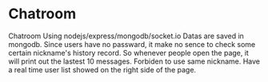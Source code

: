 # Chatroom
Chatroom Using nodejs/express/mongodb/socket.io
Datas are saved in mongodb.
Since users have no passward, it make no sence to check some certain nickname's history record. So whenever people open the page, it will print out the lastest 10 messages.
Forbiden to use same nickname.
Have a real time user list showed on the right side of the page.
